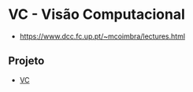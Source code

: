 # VC - Visão Computacional

* https://www.dcc.fc.up.pt/~mcoimbra/lectures.html

## Projeto
* [VC](https://github.com/DanielaTomas/FCUP-VC)
